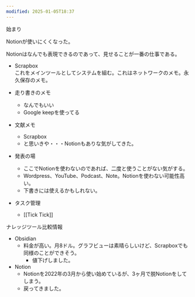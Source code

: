 ```yaml
---
modified: 2025-01-05T18:37
---
```

  

始まり

Notionが使いにくくなった。

Notionはなんでも表現できるのであって、見せることが一番の仕事である。

- Scrapbox  
    これをメインツールとしてシステムを組む。これはネットワークのメモ。永久保存のメモ。  
    
- 走り書きのメモ
    - なんでもいい
    - Google keepを使ってる
- 文献メモ
    - Scrapbox
    - と思いきや・・・Notionもありな気がしてきた。
- 発表の場
    - ここでNotionを使わないのであれば、二度と使うことがない気がする。
    - Wordpress、YouTube、Podcast、Note。Notionを使わない可能性高い。
    - 下書きには使えるかもしれない。
- タスク管理
    - [[Tick Tick]]

ナレッジツール比較情報

- Obsidian
    - 料金が高い。月8ドル。グラフビューは素晴らしいけど、Scrapboxでも同様のことができそう。
        - 値下げしました。
- Notion
    - Notionを2022年の3月から使い始めているが、3ヶ月で脱Notionをしてしまう。
    - 戻ってきました。